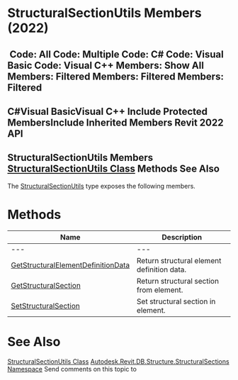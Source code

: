 # StructuralSectionUtils Members (2022)

﻿
 Code: All Code: Multiple Code: C# Code: Visual Basic Code: Visual C++  Members: Show All Members: Filtered Members: Filtered Members: Filtered   
---  
C#Visual BasicVisual C++
Include Protected MembersInclude Inherited Members
Revit 2022 API  
---  
StructuralSectionUtils Members  
[StructuralSectionUtils Class](4515469b-b4e9-43f6-13ee-293a91943a5d.md "StructuralSectionUtils Class") Methods See Also  
---  
The [StructuralSectionUtils](4515469b-b4e9-43f6-13ee-293a91943a5d.md "StructuralSectionUtils Class") type exposes the following members.
# Methods
| Name | Description |
| --- | --- |
| --- | --- | --- |
| [GetStructuralElementDefinitionData](f7ea435a-378e-1d3c-6f26-12fcfec15c7d.md "GetStructuralElementDefinitionData Method") | Return structural element definition data. |
| [GetStructuralSection](7fcb5406-efef-64d1-fbb7-807396405132.md "GetStructuralSection Method") | Return structural section from element. |
| [SetStructuralSection](599df6e4-0398-22fa-4d72-feec51167f49.md "SetStructuralSection Method") | Set structural section in element. |

# See Also
[StructuralSectionUtils Class](4515469b-b4e9-43f6-13ee-293a91943a5d.md "StructuralSectionUtils Class")
[Autodesk.Revit.DB.Structure.StructuralSections Namespace](09862f38-63f6-a5f8-e560-ae775901bc92.md "Autodesk.Revit.DB.Structure.StructuralSections Namespace")
Send comments on this topic to 